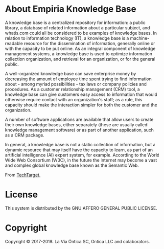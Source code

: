 ﻿# About Empiria Knowledge Base

A knowledge base is a centralized repository for information: a public library, a database of related information about a particular subject, and whatis.com could all be considered to be examples of knowledge bases. In relation to information technology (IT), a knowledge base is a machine-readable resource for the dissemination of information, generally online or with the capacity to be put online. As an integral component of knowledge management systems, a knowledge base is used to optimize information collection organization, and retrieval for an organization, or for the general public.

A well-organized knowledge base can save enterprise money by decreasing the amount of employee time spent trying to find information about - among myriad possibilities - tax laws or company policies and procedures. As a customer relationship management (CRM) tool, a knowledge base can give customers easy access to information that would otherwise require contact with an organization's staff; as a rule, this capacity should make the interaction simpler for both the customer and the organization.

A number of software applications are available that allow users to create their own knowledge bases, either separately (these are usually called knowledge management software) or as part of another application, such as a CRM package.

In general, a knowledge base is not a static collection of information, but a dynamic resource that may itself have the capacity to learn, as part of an artificial intelligence (AI) expert system, for example. According to the World Wide Web Consortium (W3C), in the future the Internet may become a vast and complex global knowledge base known as the Semantic Web.

From [TechTarget.](https://searchcrm.techtarget.com/definition/knowledge-base)

# License

This system is distributed by the GNU AFFERO GENERAL PUBLIC LICENSE.

# Copyright

Copyright © 2017-2018. La Vía Óntica SC, Ontica LLC and colaborators.
